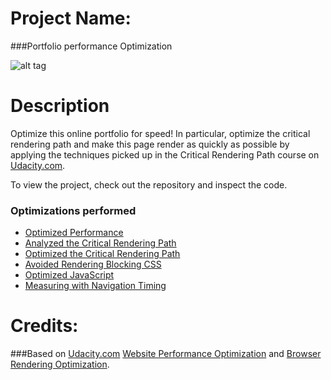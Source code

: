 Project Name:
===============================
###Portfolio performance Optimization

![alt tag](http://s9.postimg.org/hnwl5exi7/Screen_Shot_2016_02_14_at_18_13_03.png)

Description
===============================

Optimize this online portfolio for speed! In particular, optimize the critical rendering path and make this page render as quickly as possible by applying the techniques picked up in the Critical Rendering Path course on [Udacity.com](https://www.udacity.com/course/ud884).

To view the project, check out the repository and inspect the code.

### Optimizations performed
* [Optimized Performance](https://developers.google.com/web/fundamentals/performance/)
* [Analyzed the Critical Rendering Path](https://developers.google.com/web/fundamentals/performance/critical-rendering-path/analyzing-crp.html)
* [Optimized the Critical Rendering Path](https://developers.google.com/web/fundamentals/performance/critical-rendering-path/optimizing-critical-rendering-path.html)
* [Avoided Rendering Blocking CSS](https://developers.google.com/web/fundamentals/performance/critical-rendering-path/render-blocking-css.html)
* [Optimized JavaScript](https://developers.google.com/web/fundamentals/performance/critical-rendering-path/adding-interactivity-with-javascript.html)
* [Measuring with Navigation Timing](https://developers.google.com/web/fundamentals/performance/critical-rendering-path/measure-crp.html)

Credits:
===============================
###Based on [Udacity.com](https://www.udacity.com/course/front-end-web-developer-nanodegree--nd001) [Website Performance Optimization](https://www.udacity.com/courses/ud884) and [Browser Rendering Optimization](https://www.udacity.com/courses/ud860).
